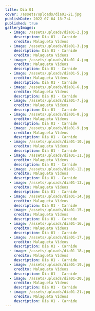 ```yaml
---
title: Dia 01
cover: /assets/uploads/dia01-21.jpg
publishDate: 2022 07 04 18:7:4
published: true
galleryImages:
  - image: /assets/uploads/dia01-2.jpg
    description: Dia 01 - Carnide
    credito: Malagueta Vídeos
  - image: /assets/uploads/dia01-3.jpg
    description: Dia 01 - Carnide
    credito: Malagueta Vídeos
  - image: /assets/uploads/dia01-4.jpg
    credito: Malagueta Vídeos
    description: Dia 01 - Carnide
  - image: /assets/uploads/dia01-5.jpg
    credito: Malagueta Vídeos
    description: Dia 01 - Carnide
  - image: /assets/uploads/dia01-6.jpg
    credito: Malagueta Vídeos
    description: Dia 01 - Carnide
  - image: /assets/uploads/dia01-7.jpg
    credito: Malagueta Vídeos
    description: Dia 01 - Carnide
  - image: /assets/uploads/dia01-8.jpg
    credito: Malagueta Vídeos
    description: Dia 01 - Carnide
  - image: /assets/uploads/dia01-9.jpg
    credito: Malagueta Vídeos
    description: Dia 01 - Carnide
  - image: /assets/uploads/dia01-10.jpg
    credito: Malagueta Vídeos
    description: Dia 01 - Carnide
  - image: /assets/uploads/dia01-11.jpg
    credito: Malagueta Vídeos
    description: Dia 01 - Carnide
  - image: /assets/uploads/dia01-12.jpg
    credito: Malagueta Vídeos
    description: Dia 01 - Carnide
  - image: /assets/uploads/dia01-13.jpg
    credito: Malagueta Vídeos
    description: Dia 01 - Carnide
  - image: /assets/uploads/dia01-14.jpg
    credito: Malagueta Vídeos
    description: Dia 01 - Carnide
  - image: /assets/uploads/dia01-15.jpg
    credito: Malagueta Vídeos
    description: Dia 01 - Carnide
  - image: /assets/uploads/dia01-16.jpg
    credito: Malagueta Vídeos
    description: Dia 01 - Carnide
  - image: /assets/uploads/dia01-17.jpg
    credito: Malagueta Vídeos
    description: Dia 01 - Carnide
  - image: /assets/uploads/dia01-18.jpg
    credito: Malagueta Vídeos
    description: Dia 01 - Carnide
  - image: /assets/uploads/dia01-19.jpg
    credito: Malagueta Vídeos
    description: Dia 01 - Carnide
  - image: /assets/uploads/dia01-20.jpg
    credito: Malagueta Vídeos
    description: Dia 01 - Carnide
  - image: /assets/uploads/dia01-21.jpg
    credito: Malagueta Vídeos
    description: Dia 01 - Carnide
---
```


